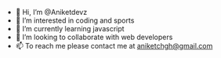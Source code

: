 - 👋 Hi, I’m @Aniketdevz
- 👀 I’m interested in coding and sports
- 🌱 I’m currently learning javascript
- 💞️ I’m looking to collaborate with web developers
- 📫 To reach me please contact me at aniketchgh@gmail.com

<!---
Aniketdevz/Aniketdevz is a ✨ special ✨ repository because its `README.md` (this file) appears on your GitHub profile.
You can click the Preview link to take a look at your changes.
--->
